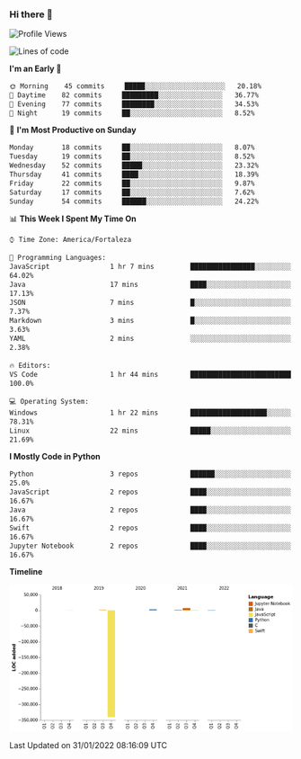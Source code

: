 ### Hi there 👋

<!--
**samuelpsouza/samuelpsouza** is a ✨ _special_ ✨ repository because its `README.md` (this file) appears on your GitHub profile.

Here are some ideas to get you started:

- 🔭 I’m currently working on ...
- 🌱 I’m currently learning ...
- 👯 I’m looking to collaborate on ...
- 🤔 I’m looking for help with ...
- 💬 Ask me about ...
- 📫 How to reach me: ...
- 😄 Pronouns: ...
- ⚡ Fun fact: ...
-->

<!--START_SECTION:waka-->
![Profile Views](http://img.shields.io/badge/Profile%20Views-0-blue)

![Lines of code](https://img.shields.io/badge/From%20Hello%20World%20I%27ve%20Written--327%20Thousand%20lines%20of%20code-blue)

**I'm an Early 🐤** 

```text
🌞 Morning    45 commits     █████░░░░░░░░░░░░░░░░░░░░   20.18% 
🌆 Daytime    82 commits     █████████░░░░░░░░░░░░░░░░   36.77% 
🌃 Evening    77 commits     ████████░░░░░░░░░░░░░░░░░   34.53% 
🌙 Night      19 commits     ██░░░░░░░░░░░░░░░░░░░░░░░   8.52%

```
📅 **I'm Most Productive on Sunday** 

```text
Monday       18 commits     ██░░░░░░░░░░░░░░░░░░░░░░░   8.07% 
Tuesday      19 commits     ██░░░░░░░░░░░░░░░░░░░░░░░   8.52% 
Wednesday    52 commits     █████░░░░░░░░░░░░░░░░░░░░   23.32% 
Thursday     41 commits     ████░░░░░░░░░░░░░░░░░░░░░   18.39% 
Friday       22 commits     ██░░░░░░░░░░░░░░░░░░░░░░░   9.87% 
Saturday     17 commits     ██░░░░░░░░░░░░░░░░░░░░░░░   7.62% 
Sunday       54 commits     ██████░░░░░░░░░░░░░░░░░░░   24.22%

```


📊 **This Week I Spent My Time On** 

```text
⌚︎ Time Zone: America/Fortaleza

💬 Programming Languages: 
JavaScript               1 hr 7 mins         ████████████████░░░░░░░░░   64.02% 
Java                     17 mins             ████░░░░░░░░░░░░░░░░░░░░░   17.13% 
JSON                     7 mins              █░░░░░░░░░░░░░░░░░░░░░░░░   7.37% 
Markdown                 3 mins              █░░░░░░░░░░░░░░░░░░░░░░░░   3.63% 
YAML                     2 mins              ░░░░░░░░░░░░░░░░░░░░░░░░░   2.38%

🔥 Editors: 
VS Code                  1 hr 44 mins        █████████████████████████   100.0%

💻 Operating System: 
Windows                  1 hr 22 mins        ███████████████████░░░░░░   78.31% 
Linux                    22 mins             █████░░░░░░░░░░░░░░░░░░░░   21.69%

```

**I Mostly Code in Python** 

```text
Python                   3 repos             ██████░░░░░░░░░░░░░░░░░░░   25.0% 
JavaScript               2 repos             ████░░░░░░░░░░░░░░░░░░░░░   16.67% 
Java                     2 repos             ████░░░░░░░░░░░░░░░░░░░░░   16.67% 
Swift                    2 repos             ████░░░░░░░░░░░░░░░░░░░░░   16.67% 
Jupyter Notebook         2 repos             ████░░░░░░░░░░░░░░░░░░░░░   16.67%

```


**Timeline**

![Chart not found](https://raw.githubusercontent.com/samuelpsouza/samuelpsouza/main/charts/bar_graph.png) 


 Last Updated on 31/01/2022 08:16:09 UTC
<!--END_SECTION:waka-->